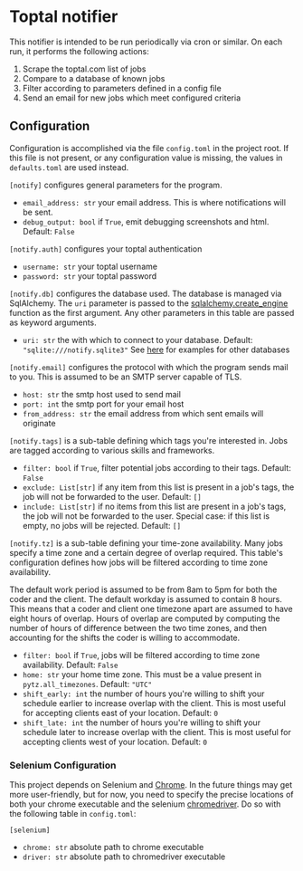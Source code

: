 # Toptal notifier

This notifier is intended to be run periodically via cron or similar. On each run, it performs the following actions:

1. Scrape the toptal.com list of jobs
2. Compare to a database of known jobs
3. Filter according to parameters defined in a config file
4. Send an email for new jobs which meet configured criteria

## Configuration

Configuration is accomplished via the file `config.toml` in the project root. If this file is not present, or any configuration value is missing, the values in `defaults.toml` are used instead.

`[notify]` configures general parameters for the program.

- `email_address: str` your email address. This is where notifications will be sent.
- `debug_output: bool` if `True`, emit debugging screenshots and html. Default: `False`

`[notify.auth]` configures your toptal authentication

- `username: str` your toptal username
- `password: str` your toptal password

`[notify.db]` configures the database used. The database is managed via SqlAlchemy. The `uri` parameter is passed to the [sqlalchemy.create_engine](http://docs.sqlalchemy.org/en/rel_1_1/core/engines.html#sqlalchemy.create_engine) function as the first argument. Any other parameters in this table are passed as keyword arguments.

- `uri: str` the with which to connect to your database. Default: `"sqlite:///notify.sqlite3"` See [here](http://docs.sqlalchemy.org/en/rel_1_1/core/engines.html#database-urls) for examples for other databases

`[notify.email]` configures the protocol with which the program sends mail to you. This is assumed to be an SMTP server capable of TLS.

- `host: str` the smtp host used to send mail
- `port: int` the smtp port for your email host
- `from_address: str` the email address from which sent emails will originate

`[notify.tags]` is a sub-table defining which tags you're interested in. Jobs are tagged according to various skills and frameworks.

- `filter: bool` if `True`, filter potential jobs according to their tags. Default: `False`
- `exclude: List[str]` if any item from this list is present in a job's tags, the job will not be forwarded to the user. Default: `[]`
- `include: List[str]` if no items from this list are present in a job's tags, the job will not be forwarded to the user. Special case: if this list is empty, no jobs will be rejected. Default: `[]`

`[notify.tz]` is a sub-table defining your time-zone availability. Many jobs specify a time zone and a certain degree of overlap required. This table's configuration defines how jobs will be filtered according to time zone availability.

The default work period is assumed to be from 8am to 5pm for both the coder and the client. The default workday is assumed to contain 8 hours. This means that a coder and client one timezone apart are assumed to have eight hours of overlap. Hours of overlap are computed by computing the number of hours of difference between the two time zones, and then accounting for the shifts the coder is willing to accommodate.

- `filter: bool` if `True`, jobs will be filtered according to time zone availability. Default: `False`
- `home: str` your home time zone. This must be a value present in `pytz.all_timezones`. Default: `"UTC"`
- `shift_early: int` the number of hours you're willing to shift your schedule earlier to increase overlap with the client. This is most useful for accepting clients east of your location. Default: `0`
- `shift_late: int` the number of hours you're willing to shift your schedule later to increase overlap with the client. This is most useful for accepting clients west of your location. Default: `0`

### Selenium Configuration

This project depends on Selenium and [Chrome](https://www.google.com/chrome/browser/desktop/index.html). In the future things may get more user-friendly, but for now, you need to specify the precise locations of both your chrome executable and the selenium [chromedriver](https://sites.google.com/a/chromium.org/chromedriver/downloads). Do so with the following table in `config.toml`:

`[selenium]`

- `chrome: str` absolute path to chrome executable
- `driver: str` absolute path to chromedriver executable
